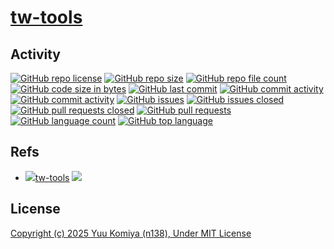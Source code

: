 # [tw-tools](https://github.com/n138-kz/tw-tools)

## Activity

[![GitHub repo license](https://img.shields.io/github/license/n138-kz/tw-tools)](/LICENSE)
[![GitHub repo size](https://img.shields.io/github/repo-size/n138-kz/tw-tools)](/../../)
[![GitHub repo file count](https://img.shields.io/github/directory-file-count/n138-kz/tw-tools)](/../../)
[![GitHub code size in bytes](https://img.shields.io/github/languages/code-size/n138-kz/tw-tools)](/../../)
[![GitHub last commit](https://img.shields.io/github/last-commit/n138-kz/tw-tools)](/../../commits)
[![GitHub commit activity](https://img.shields.io/github/commit-activity/w/n138-kz/tw-tools)](/../../commits)
[![GitHub commit activity](https://img.shields.io/github/commit-activity/t/n138-kz/tw-tools)](/../../commits)
[![GitHub issues](https://img.shields.io/github/issues/n138-kz/tw-tools)](/../../issues)
[![GitHub issues closed](https://img.shields.io/github/issues-closed/n138-kz/tw-tools)](/../../issues)
[![GitHub pull requests closed](https://img.shields.io/github/issues-pr-closed/n138-kz/tw-tools)](/../../pulls)
[![GitHub pull requests](https://img.shields.io/github/issues-pr/n138-kz/tw-tools)](/../../pulls)
[![GitHub language count](https://img.shields.io/github/languages/count/n138-kz/tw-tools)](/../../)
[![GitHub top language](https://img.shields.io/github/languages/top/n138-kz/tw-tools)](/../../)

## Refs

- [![](https://www.google.com/s2/favicons?size=64&domain=https://github.com)tw-tools](https://github.com/n138-kz/tw-tools)
    [![](https://images-ext-1.discordapp.net/external/9qp481SxbpEOn7WY1QyBhKh8TN7r1f7SLX8peC5REx8/https/opengraph.githubassets.com/7558057423360a34bf952f4601b836edd3be27bc44d379b60b4cc125a48ee563/n138-kz/tw-tools?format=webp)](https://github.com/n138-kz/tw-tools)

## License

[Copyright (c) 2025 Yuu Komiya (n138), Under MIT License](LICENSE)  
